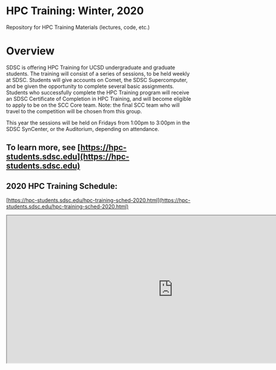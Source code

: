 # HPC Training:  Winter, 2020
Repository for HPC Training Materials (lectures, code, etc.)

# Overview
SDSC is offering HPC Training for UCSD undergraduate and graduate students. The training will consist of a series of sessions, to be held weekly at SDSC. Students will give accounts on Comet, the SDSC Supercomputer, and be given the opportunity to complete several basic assignments. Students who successfully complete the HPC Training program will receive an SDSC Certificate of Completion in HPC Training, and will become eligible to apply to be on the SCC Core team. Note: the final SCC team who will travel to the competition will be chosen from this group.

This year the sessions will be held on Fridays from 1:00pm to 3:00pm in the SDSC SynCenter, or the Auditorium, depending on attendance.


## To learn more, see [https://hpc-students.sdsc.edu](https://hpc-students.sdsc.edu)


## 2020 HPC Training Schedule:
[https://hpc-students.sdsc.edu/hpc-training-sched-2020.html](https://hpc-students.sdsc.edu/hpc-training-sched-2020.html)

<iframe src="https://docs.google.com/spreadsheets/d/e/2PACX-1vTGVPoCLrlYmsj0Ru9ZI1DUmxR1CcCmhTpcdAoXv-nE-3tbziECqGh5k_9K1Mxf59U5DbrWLM1NlUk2/pubhtml?gid=1593895001&single=true"
align="center" frameborder=1 scrolling="yes" height="400" width="900">&nbsp;</iframe>
